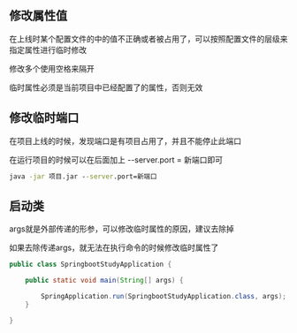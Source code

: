 ## 修改属性值

在上线时某个配置文件的中的值不正确或者被占用了，可以按照配置文件的层级来指定属性进行临时修改

修改多个使用空格来隔开

临时属性必须是当前项目中已经配置了的属性，否则无效

## 修改临时端口

在项目上线的时候，发现端口是有项目占用了，并且不能停止此端口

在运行项目的时候可以在后面加上 --server.port = 新端口即可

``` cmd
java -jar 项目.jar --server.port=新端口
```

## 启动类

args就是外部传递的形参，可以修改临时属性的原因，建议去除掉

如果去除传递args，就无法在执行命令的时候修改临时属性了

```java
public class SpringbootStudyApplication {

    public static void main(String[] args) {

        SpringApplication.run(SpringbootStudyApplication.class, args);
    }

}
```

